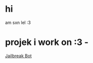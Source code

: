 # hi
am sxn lel :3

# projek i work on :3 - 

[Jailbreak Bot](https://github.com/jailbreakdiscord/bot/tree/develop)
